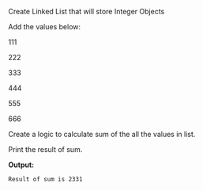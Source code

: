 Create Linked List that will store Integer Objects

Add the values below:

111

222

333

444

555

666

Create a logic to calculate sum of the all the values in list.

Print the result of sum.

**Output:**

```
Result of sum is 2331
```

